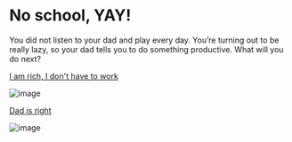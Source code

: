 # No school, YAY!
You did not listen to your dad and play every day. You’re turning out to be really lazy, so your dad tells you to do something productive. What will you do next?

[I am rich, I don't have to work](lazy.md)

![image](https://media.istockphoto.com/id/579234060/vector/lazy-boy-lying-on-bed-with-tablet-vector-illustration.jpg?s=612x612&w=0&k=20&c=OKN5cXVKC4rj0mDsCAoFlAxPNguZY1K6SpNrA5u1_EQ=)

[Dad is right](start-business.md)

![image](https://www.internationalcitizens.com/wp-content/uploads/2018/10/How-to-Start-a-Business-as-An-Expat.jpg)
